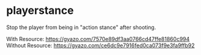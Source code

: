 # playerstance
Stop the player from being in "action stance" after shooting.

With Resource:
https://gyazo.com/7570e89df3aa0766cd47ffe81860c994</br>
Without Resource:
https://gyazo.com/ce6dc9e7916fed0ca073f9e3fa9ffb92
